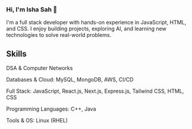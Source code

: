 ### Hi, I'm Isha Sah 👋

I'm a full stack developer with hands-on experience in JavaScript, HTML, and CSS. I enjoy building projects, exploring AI, and learning new technologies to solve real-world problems.

## Skills

DSA & Computer Networks

Databases & Cloud: MySQL, MongoDB, AWS, CI/CD

Full Stack: JavaScript, React.js, Next.js, Express.js, Tailwind CSS, HTML, CSS

Programming Languages: C++, Java

Tools & OS: Linux (RHEL)
